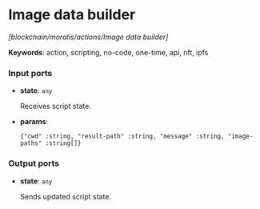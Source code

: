 # Image data builder

_[blockchain/moralis/actions/Image data builder]_

__Keywords__: action, scripting, no-code, one-time, api, nft, ipfs

### Input ports

* __state__: ` any `

    Receives script state.  


* __params__: 
    ```
    {"cwd" :string, "result-path" :string, "message" :string, "image-paths" :string[]}
    ```

### Output ports

* __state__: ` any `

    Sends updated script state.  

